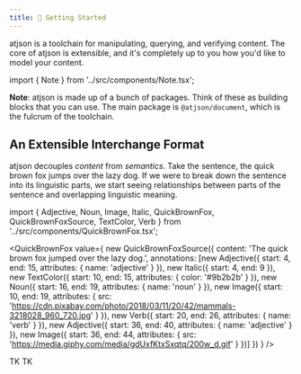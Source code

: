 ```yaml
---
title: 🐣 Getting Started
---
```


atjson is a toolchain for manipulating, querying, and verifying content.
The core of atjson is extensible, and it's completely up to you how you'd
like to model your content.

import { Note } from '../src/components/Note.tsx';

<Note>

**Note**: atjson is made up of a bunch of packages. Think of these as
building blocks that you can use. The main package is `@atjson/document`,
which is the fulcrum of the toolchain.

</Note>

## An Extensible Interchange Format

atjson decouples *content* from *semantics*. Take the sentence,
the quick brown fox jumps over the lazy dog. If we were to break down
the sentence into its linguistic parts, we start seeing relationships
between parts of the sentence and overlapping linguistic meaning.

import { Adjective, Noun, Image, Italic, QuickBrownFox, QuickBrownFoxSource, TextColor, Verb } from '../src/components/QuickBrownFox.tsx';

<QuickBrownFox value={
  new QuickBrownFoxSource({
    content: 'The quick brown fox jumped over the lazy dog.',
    annotations: [new Adjective({
      start: 4,
      end: 15,
      attributes: { name: 'adjective' }
    }), new Italic({
      start: 4,
      end: 9
    }), new TextColor({
      start: 10,
      end: 15,
      attributes: { color: '#9b2b2b' }
    }), new Noun({
      start: 16,
      end: 19,
      attributes: { name: 'noun' }
    }), new Image({
      start: 10,
      end: 19,
      attributes: { src: 'https://cdn.pixabay.com/photo/2018/03/11/20/42/mammals-3218028_960_720.jpg' }
    }), new Verb({
      start: 20,
      end: 26,
      attributes: { name: 'verb' }
    }), new Adjective({
      start: 36,
      end: 40,
      attributes: { name: 'adjective' }
    }), new Image({
      start: 36,
      end: 44,
      attributes: { src: 'https://media.giphy.com/media/gdUxfKtxSxqtq/200w_d.gif' }
    })]
  })
} />

TK TK